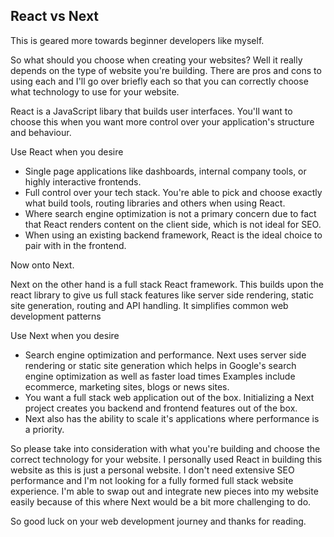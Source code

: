 ## React vs Next

This is geared more towards beginner developers like myself. 

So what should you choose when creating your websites? Well it really depends on the type of website you're building. There are pros and cons to using each and I'll go over briefly each so that you can correctly choose what technology to use for your website. 

React is a JavaScript libary that builds user interfaces. You'll want to choose this when you want more control over your application's structure and behaviour. 

Use React when you desire

- Single page applications like dashboards, internal company tools, or highly interactive frontends.
- Full control over your tech stack. You're able to pick and choose exactly what build tools, routing libraries and others when using React. 
- Where search engine optimization is not a primary concern due to fact that React renders content on the client side, which is not ideal for SEO.
- When using an existing backend framework, React is the ideal choice to pair with in the frontend. 

Now onto Next. 

Next on the other hand is a full stack React framework. This builds upon the react library to give us full stack features like server side rendering, static site generation, routing and API handling. It simplifies common web development patterns

Use Next when you desire

- Search engine optimization and performance. Next uses server side rendering or static site generation which helps in Google's search engine optimization as well as faster load times Examples include ecommerce, marketing sites, blogs or news sites. 
- You want a full stack web application out of the box. Initializing a Next project creates you backend and frontend features out of the box. 
- Next also has the ability to scale it's applications where performance is a priority.

So please take into consideration with what you're building and choose the correct technology for your website. I personally used React in building this website as this is just a personal website. I don't need extensive SEO performance and I'm not looking for a fully formed full stack website experience. I'm able to swap out and integrate new pieces into my website easily because of this where Next would be a bit more challenging to do. 

So good luck on your web development journey and thanks for reading.  


